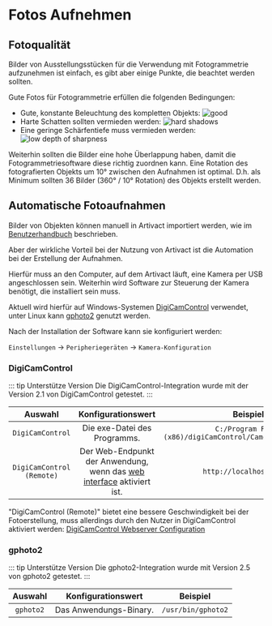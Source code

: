 # Fotos Aufnehmen

## Fotoqualität

Bilder von Ausstellungsstücken für die Verwendung mit Fotogrammetrie aufzunehmen ist einfach, es gibt aber einige
Punkte, die beachtet werden sollten.

Gute Fotos für Fotogrammetrie erfüllen die folgenden Bedingungen:

- Gute, konstante Beleuchtung des kompletten Objekts: ![good](/assets/desktop/models/image-capture_good.jpg)
- Harte Schatten sollten vermieden werden: ![hard shadows](/assets/desktop/models/image-capture_bad_shadows.jpg)
- Eine geringe Schärfentiefe muss vermieden werden: ![low depth of sharpness](/assets/desktop/models/image-capture_bad_sharpness.jpg)

Weiterhin sollten die Bilder eine hohe Überlappung haben, damit die Fotogrammetriesoftware diese richtig zuordnen kann.
Eine Rotation des fotografierten Objekts um 10° zwischen den Aufnahmen ist optimal.
D.h. als Minimum sollten 36 Bilder (360° / 10° Rotation) des Objekts erstellt werden.

## Automatische Fotoaufnahmen

Bilder von Objekten können manuell in Artivact importiert werden, wie im [Benutzerhandbuch](/user-manual/about) beschrieben.

Aber der wirkliche Vorteil bei der Nutzung von Artivact ist die Automation bei der Erstellung der Aufnahmen.

Hierfür muss an den Computer, auf dem Artivact läuft, eine Kamera per USB angeschlossen sein.
Weiterhin wird Software zur Steuerung der Kamera benötigt, die installiert sein muss.

Aktuell wird hierfür auf Windows-Systemen [DigiCamControl](https://digicamcontrol.com/) verwendet, unter Linux kann [gphoto2](http://gphoto.org/) genutzt werden.

Nach der Installation der Software kann sie konfiguriert werden:

``Einstellungen`` -> ``Peripheriegeräten`` -> ``Kamera-Konfiguration``

### DigiCamControl

::: tip Unterstütze Version
Die DigiCamControl-Integration wurde mit der Version 2.1 von DigiCamControl getestet.
:::

| Auswahl | Konfigurationswert | Beispiel |
| :---: | :---: | :---: |
| ``DigiCamControl`` | Die exe-Datei des Programms. | ``C:/Program Files (x86)/digiCamControl/CameraControlCmd.exe``|
| ``DigiCamControl (Remote)`` | Der Web-Endpunkt der Anwendung, wenn das [web interface](https://digicamcontrol.com/doc/userguide/web) aktiviert ist.  | ``http://localhost:5513/``|

"DigiCamControl (Remote)" bietet eine bessere Geschwindigkeit bei der Fotoerstellung, muss allerdings durch den Nutzer 
in DigiCamControl aktiviert werden: [DigiCamControl Webserver Configuration](https://digicamcontrol.com/doc/userguide/settings#webserver)

### gphoto2

::: tip Unterstütze Version
Die gphoto2-Integration wurde mit Version 2.5 von gphoto2 getestet.
:::

| Auswahl | Konfigurationswert | Beispiel |
| :---: | :---: | :---: |
| ``gphoto2`` | Das Anwendungs-Binary. | ``/usr/bin/gphoto2``|
